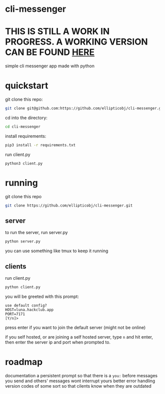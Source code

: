 # cli-messenger

# THIS IS STILL A WORK IN PROGRESS. A WORKING VERSION CAN BE FOUND [HERE](https://github.com/ellipticobj/cli-messenger/tree/main/)

simple cli messenger app made with python

# quickstart

git clone this repo:
```bash
git clone git@github.com:https://github.com/ellipticobj/cli-messenger.git
```

cd into the directory:
```bash
cd cli-messenger
```

install requirements:
```bash
pip3 install -r requirements.txt
```

run client.py
```
python3 client.py
```

# running
git clone this repo

```bash
git clone https://github.com/ellipticobj/cli-messenger.git
```

## server
to run the server, run server.py

```bash
python server.py
```

you can use something like tmux to keep it running

## clients
run client.py

```bash
python client.py
```

you will be greeted with this prompt:
```
use default config?
HOST=luna.hackclub.app
PORT=7171
[Y/n]>
```
press enter if you want to join the default server (might not be online)

if you self hosted, or are joining a self hosted server, type `n` and hit enter, then enter the server ip and port when prompted to.

# roadmap
documentation
a persistent prompt so that there is a `you:` before messages you send and others' messages wont interrupt yours
better error handling
version codes of some sort so that cilents know when they are outdated
